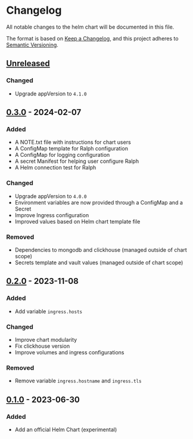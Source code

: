 # Changelog

All notable changes to the helm chart will be documented in this file.

The format is based on [Keep a Changelog](https://keepachangelog.com/en/1.0.0/),
and this project adheres to
[Semantic Versioning](https://semver.org/spec/v2.0.0.html).


## [Unreleased]

### Changed

- Upgrade appVersion to `4.1.0`

## [0.3.0] - 2024-02-07

### Added

- A NOTE.txt file with instructions for chart users
- A ConfigMap template for Ralph configuration
- A ConfigMap for logging configuration
- A secret Manifest for helping user configure Ralph
- A Helm connection test for Ralph

### Changed

- Upgrade appVersion to `4.0.0`
- Environment variables are now provided through a ConfigMap and a Secret
- Improve Ingress configuration
- Improved values based on Helm chart template file 

### Removed

- Dependencies to mongodb and clickhouse (managed outside of chart scope)
- Secrets template and vault values (managed outside of chart scope)

## [0.2.0] - 2023-11-08

### Added

- Add variable ``ingress.hosts``

### Changed

- Improve chart modularity
- Fix clickhouse version
- Improve volumes and ingress configurations

### Removed

- Remove variable ``ingress.hostname`` and ``ingress.tls``

## [0.1.0] - 2023-06-30

### Added

- Add an official Helm Chart (experimental)

[unreleased]: https://github.com/openfun/ralph/tree/main/src/helm
[0.3.0]: https://github.com/openfun/ralph/releases/tag/helm-v0.3.0
[0.2.0]: https://github.com/openfun/ralph/releases/tag/helm-v0.2.0
[0.1.0]: https://github.com/openfun/ralph/releases/tag/helm-v0.1.0
